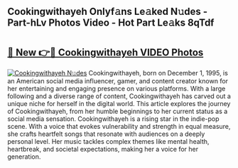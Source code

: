 ## Cookingwithayeh Onlyf𝚊ns Le𝚊ked N𝚞des - Part-hLv Photos Video - Hot Part Le𝚊ks 8qTdf

# <h2><a href="http://ab17557.deff.icu/?id=Cookingwithayeh">🔗 New 👉🔴 Cookingwithayeh VIDEO Photos</a></h2>

[![Cookingwithayeh N𝚞des](https://i.imgur.com/rIISA9y.gif)](http://ab17557.deff.icu/?id=Cookingwithayeh)
Cookingwithayeh, born on December 1, 1995, is an American social media influencer, gamer, and content creator known for her entertaining and engaging presence on various platforms. With a large following and a diverse range of content, Cookingwithayeh has carved out a unique niche for herself in the digital world. This article explores the journey of Cookingwithayeh, from her humble beginnings to her current status as a social media sensation. Cookingwithayeh is a rising star in the indie-pop scene. With a voice that evokes vulnerability and strength in equal measure, she crafts heartfelt songs that resonate with audiences on a deeply personal level. Her music tackles complex themes like mental health, heartbreak, and societal expectations, making her a voice for her generation.
